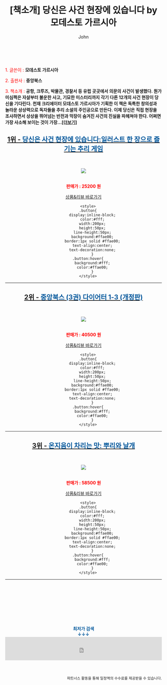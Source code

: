 ﻿---
layout: post
title:  "[책소개] 당신은 사건 현장에 있습니다 by 모데스토 가르시아"
author: John
categories: [ 도서 ]
tags: [ 당신은 사건 현장에 있습니다, 당신은 사건 현장에 있습니다 정답, 당신은 사건 현장에 있습니다 리뷰, 당신은 사건 현장에 있습니다 공항, 당신은 사건 현장에 있습니다 ebook, 당신은 사건 현장에 있습니다 원서, 당신은 사건 현장에 있습니다 영어, 당신은 사건 현장에 있습니다 pdf ]
image: https://search1.kakaocdn.net/thumb/R120x174.q85/?fname=http%3A%2F%2Ft1.daumcdn.net%2Flbook%2Fimage%2F6091130%3Ftimestamp%3D20230223163406 
description: "[책소개] 당신은 사건 현장에 있습니다 by 모데스토 가르시아"
toc: true
toc_sticky: true
---

<br>
<p>
<font color='#ff0000'>1. 글쓴이 : </font><b>모데스토 가르시아</b>
<p>
<font color='#ff0000'>2. 출판사 : </font><b>중앙북스</b>
<p>
<font color='#ff0000'>3. 책소개 : </font><b>공항, 크루즈, 박물관, 경찰서 등 유럽 곳곳에서 의문의 사건이 발생했다. 뭔가 미심쩍은 자살부터 불운한 사고, 기묘한 미스터리까지 각기 다른 12개의 사건 현장이 당신을 기다린다. 천재 크리에이터 모데스토 가르시아가 기획한 이 책은 독특한 창의성과 놀라운 상상력으로 독자들을 추리 소설의 주인공으로 만든다. 이제 당신은 직접 현장을 조사하면서 상상을 뛰어넘는 반전과 막장이 숨겨진 사건의 진실을 파헤쳐야 한다. 어쩌면 가장 사소해 보이는 것이 가장...<a href="https://link.coupang.com/re/AFFSDP?lptag=AF7307611&pageKey=6570445920&itemId=14746972013&vendorItemId=81987380212&traceid=V0-153-4f05e5c3422a3a9b&requestid=20230315070019050537495" target="_blank">[더보기]</a></b>
<p>
    
<center><h2><a href="https://link.coupang.com/re/AFFSDP?lptag=AF7307611&pageKey=6570445920&itemId=14746972013&vendorItemId=81987380212&traceid=V0-153-4f05e5c3422a3a9b&requestid=20230315070019050537495" target="_blank"><b>1위 - <font color='#01579B'>당신은 사건 현장에 있습니다:일러스트 한 장으로 즐기는 추리 게임</font></b></a></h2><br>

<a href="https://link.coupang.com/re/AFFSDP?lptag=AF7307611&pageKey=6570445920&itemId=14746972013&vendorItemId=81987380212&traceid=V0-153-4f05e5c3422a3a9b&requestid=20230315070019050537495" target="_blank"><img src="https://static.coupangcdn.com/image/vendor_inventory/b7fa/46136bc4625cf180e880e3727b832cf1d6153501fd930a3870623385e924.png"></a><br><br>

<b><font color='#ff0000'>판매가 : 25200 원</font></b><br>

<a href="https://link.coupang.com/re/AFFSDP?lptag=AF7307611&pageKey=6570445920&itemId=14746972013&vendorItemId=81987380212&traceid=V0-153-4f05e5c3422a3a9b&requestid=20230315070019050537495" target="_blank" class="button">상품&리뷰 바로가기</a><p>

        <style>
        .button{
            display:inline-block;
            color:#fff;
            width:200px;
            height:50px;
            line-height:50px;
            background:#ffae00;
            border:1px solid #ffae00;
            text-align:center;
            text-decoration:none;
            }
        .button:hover{
            background:#fff;
            color:#ffae00;
            }
        </style>

<hr>

<center><h2><a href="https://link.coupang.com/re/AFFSDP?lptag=AF7307611&pageKey=1766662642&itemId=3008269300&vendorItemId=70996482589&traceid=V0-153-d174cb801f95d3b6&requestid=20230315070019050537495" target="_blank"><b>2위 - <font color='#01579B'>중앙북스 (3권) 다이어터 1-3 (개정판)</font></b></a></h2><br>

<a href="https://link.coupang.com/re/AFFSDP?lptag=AF7307611&pageKey=1766662642&itemId=3008269300&vendorItemId=70996482589&traceid=V0-153-d174cb801f95d3b6&requestid=20230315070019050537495" target="_blank"><img src="https://static.coupangcdn.com/image/vendor_inventory/672e/9eb27b36a5493b04fbb9512420b1d3e30c1f2ed61d90a581326aa5f4fd83.jpg"></a><br><br>

<b><font color='#ff0000'>판매가 : 40500 원</font></b><br>

<a href="https://link.coupang.com/re/AFFSDP?lptag=AF7307611&pageKey=1766662642&itemId=3008269300&vendorItemId=70996482589&traceid=V0-153-d174cb801f95d3b6&requestid=20230315070019050537495" target="_blank" class="button">상품&리뷰 바로가기</a><p>

        <style>
        .button{
            display:inline-block;
            color:#fff;
            width:200px;
            height:50px;
            line-height:50px;
            background:#ffae00;
            border:1px solid #ffae00;
            text-align:center;
            text-decoration:none;
            }
        .button:hover{
            background:#fff;
            color:#ffae00;
            }
        </style>

<hr>

<center><h2><a href="https://link.coupang.com/re/AFFSDP?lptag=AF7307611&pageKey=7127460824&itemId=17860551733&vendorItemId=85023827130&traceid=V0-153-96f4268e1511be08&requestid=20230315070019050537495" target="_blank"><b>3위 - <font color='#01579B'>온지음이 차리는 맛: 뿌리와 날개</font></b></a></h2><br>

<a href="https://link.coupang.com/re/AFFSDP?lptag=AF7307611&pageKey=7127460824&itemId=17860551733&vendorItemId=85023827130&traceid=V0-153-96f4268e1511be08&requestid=20230315070019050537495" target="_blank"><img src="https://static.coupangcdn.com/image/rs_quotation_api/fnyhn0k4/9300844b5b584e4f8ea3bae770545f5b.jpg"></a><br><br>

<b><font color='#ff0000'>판매가 : 58500 원</font></b><br>

<a href="https://link.coupang.com/re/AFFSDP?lptag=AF7307611&pageKey=7127460824&itemId=17860551733&vendorItemId=85023827130&traceid=V0-153-96f4268e1511be08&requestid=20230315070019050537495" target="_blank" class="button">상품&리뷰 바로가기</a><p>

        <style>
        .button{
            display:inline-block;
            color:#fff;
            width:200px;
            height:50px;
            line-height:50px;
            background:#ffae00;
            border:1px solid #ffae00;
            text-align:center;
            text-decoration:none;
            }
        .button:hover{
            background:#fff;
            color:#ffae00;
            }
        </style>

<hr>

<br><br><br><br><br><br><br>
<center><b><font color='#01579B' size='medium'>최저가 검색<br>
↓↓↓</font></b></center>
<center><iframe src="https://coupa.ng/b1Tbjx" width="100%" height="75" frameborder="0" scrolling="no" referrerpolicy="unsafe-url"></iframe></center>
<br><br>
<p>
<small>
    <div align="right">파트너스 활동을 통해 일정액의 수수료를 제공받을 수 있습니다.</div>
</small>
</p>
